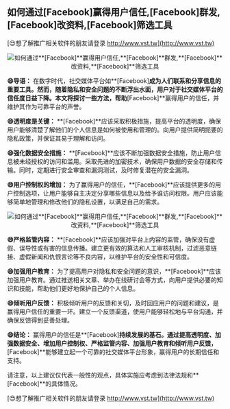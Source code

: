 ## **如何通过**[Facebook]**赢得用户信任,**[Facebook]**群发,**[Facebook]**改资料,**[Facebook]**筛选工具**

[😍想了解推广相关软件的朋友请登录 http://www.vst.tw](http://www.vst.tw)

 <center><img src="https://vst.tw/MP4/tuiguang/png/6.png" alt="如何通过**[Facebook]**赢得用户信任,**[Facebook]**群发,**[Facebook]**改资料,**[Facebook]**筛选工具"></center>

**😄导语：**
在数字时代，社交媒体平台如**[Facebook]**成为人们联系和分享信息的重要工具。然而，随着隐私和安全问题的不断浮出水面，用户对于社交媒体平台的信任度日益下降。本文将探讨一些方法，帮助**[Facebook]**赢得用户的信任，并维护其作为可靠平台的声誉。

**😄透明度是关键：**
**[Facebook]**应该采取积极措施，提高平台的透明度，确保用户能够清楚了解他们的个人信息是如何被使用和管理的。向用户提供简明扼要的隐私政策，并保证其易于理解和访问。

**😄强化数据安全措施：**
**[Facebook]**应该不断加强数据安全措施，防止用户信息被未经授权的访问和滥用。采取先进的加密技术，确保用户数据的安全存储和传输。同时，定期进行安全审查和漏洞测试，及时修复潜在的安全漏洞。

**😄用户控制权的增加：**
为了赢得用户的信任，**[Facebook]**应该提供更多的用户控制选项，让用户能够自主决定分享哪些信息以及给予谁访问权限。用户应该能够简单地管理和修改他们的隐私设置，以满足自己的需求。

 <center><img src="https://vst.tw/MP4/tuiguang/png/6.png" alt="如何通过**[Facebook]**赢得用户信任,**[Facebook]**群发,**[Facebook]**改资料,**[Facebook]**筛选工具"></center>

**😄严格监管内容：**
**[Facebook]**应该加强对平台上内容的监管，确保没有虚假、误导性或有害的信息传播。建立更有效的算法和人工审核机制，过滤恶意链接、虚假新闻和仇恨言论等不良内容，以维护平台的安全性和可信度。

**😄加强用户教育：**
为了提高用户对隐私和安全问题的意识，**[Facebook]**应该加强用户教育。通过推送相关文章、举办在线研讨会等方式，向用户提供必要的知识和技能，帮助他们更好地保护自己的个人信息。

**😄倾听用户反馈：**
积极倾听用户的反馈和关切，及时回应用户的问题和建议，是赢得用户信任的重要一环。建立一个反馈渠道，使用户能够轻松地与平台沟通，并确保反馈得到妥善处理。

**😄结论：**
赢得用户的信任是**[Facebook]**持续发展的基石。通过提高透明度、加强数据安全、增加用户控制权、严格监管内容、加强用户教育和倾听用户反馈，**[Facebook]**能够建立起一个可靠的社交媒体平台形象，赢得用户的长期信任和支持。

请注意，以上建议仅代表一般性的观点，具体实施应考虑到法律法规和**[Facebook]**的具体情况。

[😍想了解推广相关软件的朋友请登录 http://www.vst.tw](http://www.vst.tw)



